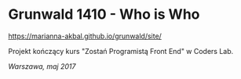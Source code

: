 # Grunwald 1410 - Who is Who
https://marianna-akbal.github.io/grunwald/site/

Projekt kończący kurs "Zostań Programistą Front End" w Coders Lab.

_Warszawa, maj 2017_
